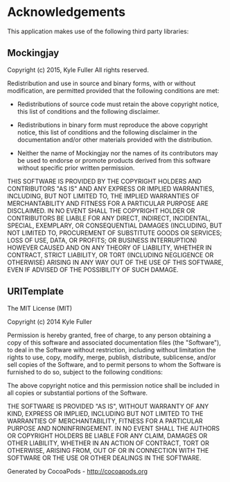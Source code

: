 # Acknowledgements
This application makes use of the following third party libraries:

## Mockingjay

Copyright (c) 2015, Kyle Fuller
All rights reserved.

Redistribution and use in source and binary forms, with or without
modification, are permitted provided that the following conditions are met:

* Redistributions of source code must retain the above copyright notice, this
  list of conditions and the following disclaimer.

* Redistributions in binary form must reproduce the above copyright notice,
  this list of conditions and the following disclaimer in the documentation
  and/or other materials provided with the distribution.

* Neither the name of Mockingjay nor the names of its
  contributors may be used to endorse or promote products derived from
  this software without specific prior written permission.

THIS SOFTWARE IS PROVIDED BY THE COPYRIGHT HOLDERS AND CONTRIBUTORS "AS IS"
AND ANY EXPRESS OR IMPLIED WARRANTIES, INCLUDING, BUT NOT LIMITED TO, THE
IMPLIED WARRANTIES OF MERCHANTABILITY AND FITNESS FOR A PARTICULAR PURPOSE ARE
DISCLAIMED. IN NO EVENT SHALL THE COPYRIGHT HOLDER OR CONTRIBUTORS BE LIABLE
FOR ANY DIRECT, INDIRECT, INCIDENTAL, SPECIAL, EXEMPLARY, OR CONSEQUENTIAL
DAMAGES (INCLUDING, BUT NOT LIMITED TO, PROCUREMENT OF SUBSTITUTE GOODS OR
SERVICES; LOSS OF USE, DATA, OR PROFITS; OR BUSINESS INTERRUPTION) HOWEVER
CAUSED AND ON ANY THEORY OF LIABILITY, WHETHER IN CONTRACT, STRICT LIABILITY,
OR TORT (INCLUDING NEGLIGENCE OR OTHERWISE) ARISING IN ANY WAY OUT OF THE USE
OF THIS SOFTWARE, EVEN IF ADVISED OF THE POSSIBILITY OF SUCH DAMAGE.



## URITemplate

The MIT License (MIT)

Copyright (c) 2014 Kyle Fuller

Permission is hereby granted, free of charge, to any person obtaining a copy
of this software and associated documentation files (the "Software"), to deal
in the Software without restriction, including without limitation the rights
to use, copy, modify, merge, publish, distribute, sublicense, and/or sell
copies of the Software, and to permit persons to whom the Software is
furnished to do so, subject to the following conditions:

The above copyright notice and this permission notice shall be included in all
copies or substantial portions of the Software.

THE SOFTWARE IS PROVIDED "AS IS", WITHOUT WARRANTY OF ANY KIND, EXPRESS OR
IMPLIED, INCLUDING BUT NOT LIMITED TO THE WARRANTIES OF MERCHANTABILITY,
FITNESS FOR A PARTICULAR PURPOSE AND NONINFRINGEMENT. IN NO EVENT SHALL THE
AUTHORS OR COPYRIGHT HOLDERS BE LIABLE FOR ANY CLAIM, DAMAGES OR OTHER
LIABILITY, WHETHER IN AN ACTION OF CONTRACT, TORT OR OTHERWISE, ARISING FROM,
OUT OF OR IN CONNECTION WITH THE SOFTWARE OR THE USE OR OTHER DEALINGS IN THE
SOFTWARE.


Generated by CocoaPods - http://cocoapods.org
